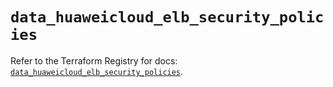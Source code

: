 # `data_huaweicloud_elb_security_policies`

Refer to the Terraform Registry for docs: [`data_huaweicloud_elb_security_policies`](https://registry.terraform.io/providers/huaweicloud/huaweicloud/1.71.1/docs/data-sources/elb_security_policies).
